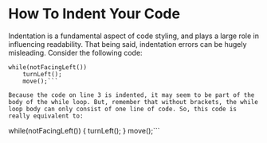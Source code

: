 # How To Indent Your Code

Indentation is a fundamental aspect of code styling, and plays a large role in influencing readability. That being said, indentation errors can be hugely misleading. Consider the following code:

```
while(notFacingLeft())
    turnLeft();
    move();```

Because the code on line 3 is indented, it may seem to be part of the body of the while loop. But, remember that without brackets, the while loop body can only consist of one line of code. So, this code is really equivalent to:

```
while(notFacingLeft()) {
    turnLeft();
}
move();```




